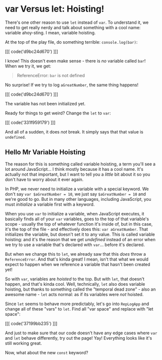 # var Versus let: Hoisting!

There's one other reason to use `let` instead of `var`. To understand it, we need
to get really nerdy and talk about something with a cool name: variable ahoy-sting.
I mean, variable hoisting.

At the top of the play file, do something terrible: `console.log(bar)`:

[[[ code('d9bc24d670') ]]]

I know! This doesn't even make sense - there is *no* variable called `bar`!
When we try it, we get:

> ReferenceError: `bar` is not defined

No surprise! If we try to log `aGreatNumber`, the same thing happens!

[[[ code('d9bc24d670') ]]]

The variable has not been initialized yet.

Ready for things to get weird? Change the `let` to `var`:

[[[ code('331f959179') ]]]

And all of a sudden, it does *not* break. It simply says that that value is `undefined`.

## Hello Mr Variable Hoisting

The reason for this is something called variable hoisting, a term you'll see a lot
around JavaScript... I think mostly because it has a cool name. It's actually not
that important, but I want to tell you a *little* bit about it so you don't have
to worry about it ever again.

In PHP, we never need to initialize a variable with a special keyword. We don't say
`var $aGreatNumber = 10`, we just say `$aGreatNumber = 10` and we're good to go. But
in many other languages, including JavaScript, you must *initialize* a variable first
with a keyword.

When you use `var` to initialize a variable, when JavaScript executes, it basically
finds all of your `var` variables, goes to the top of that variable's scope - usually
the top of whatever function it's inside of, but in this case, it's the top of the
file - and effectively does this: `var aGreatNumber`. That initializes the variable,
but doesn't set it to any value. This is called variable hoisting: and it's the reason
that we get *undefined* instead of an error when we try to use a variable that's
declared with `var`... before it's declared.

But when we change this to `let`, we already saw that this *does* throw a `ReferenceError`.
And that's kinda great! I mean, isn't that what we would expect to happen when we
reference a variable that hasn't been created yet!

So with `var`, variables are *hoisted* to the top. But with `let`, that doesn't
happen, and that's kinda cool. Well, technically, `let` also does variable hoisting,
but thanks to something called the "temporal dead zone" - also an awesome name -
`let` acts normal: as if its variables were *not* hoisted.

Since `let` seems to behave more predictably, let's go into `RepLogApp` and change
all of these "vars" to `let`. Find all "var space" and replace with "let space":

[[[ code('37199bb235') ]]]

And just to make sure that our code doesn't have any edge cases where `var` and `let`
behave differently, try out the page! Yay! Everything looks like it's still working
great.

Now, what about the new `const` keyword?
